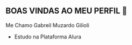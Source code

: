 ## BOAS VINDAS AO MEU PERFIL 💙

Me Chamo Gabreil Muzardo Gilioli

- Estudo na Plataforma Alura



### 
